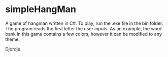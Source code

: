 # simpleHangMan
A game of hangman written in C#. 
To play, run the .exe file in the bin folder. The program reads the first letter the user inputs. 
As an example, the word bank in this game contains a few colors, however it can be modified to any theme.

Djordje

